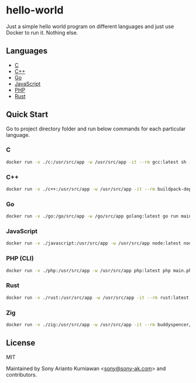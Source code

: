 # hello-world

Just a simple hello world program on different languages and just use Docker to run it. Nothing else.

## Languages

- [C](c/README.md)
- [C++](c++/README.md)
- [Go](go/README.md)
- [JavaScript](javascript/README.md)
- [PHP](php/README.md)
- [Rust](rust/README.md)

## Quick Start

Go to project directory folder and run below commands for each particular language.

### C

```bash
docker run -v ./c:/usr/src/app -w /usr/src/app -it --rm gcc:latest sh -c "gcc -o main main.c && ./main"
```

### C++

```bash
docker run -v ./c++:/usr/src/app -w /usr/src/app -it --rm buildpack-deps:latest sh -c "g++ -o main main.cpp && ./main"
```

### Go

```bash
docker run -v ./go:/go/src/app -w /go/src/app golang:latest go run main.go
```

### JavaScript

```bash
docker run -v ./javascript:/usr/src/app -w /usr/src/app node:latest node main.js
```

### PHP (CLI)

```bash
docker run -v ./php:/usr/src/app -w /usr/src/app php:latest php main.php
```

### Rust

```bash
docker run -v ./rust:/usr/src/app -w /usr/src/app -it --rm rust:latest sh -c "rustc main.rs && ./main"
```

### Zig
    
```bash
docker run -v ./zig:/usr/src/app -w /usr/src/app -it --rm buddyspencer/ziglang:latest sh -c "zig build-exe main.zig && ./main"
```

## License

MIT

Maintained by Sony Arianto Kurniawan <<sony@sony-ak.com>> and contributors.
